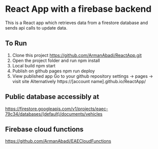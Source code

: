 # React App with a firebase backend

This is a React app which retrieves data from a firestore database and sends api calls to update data.

## To Run

1. Clone this project https://github.com/ArmanAbadi/ReactApp.git
2. Open the project folder and run
	npm install
3. Local build
	npm start
4. Publish on github pages
	npm run deploy
5. View published app
	Go to your github repository settings -> pages -> visit site
	Alternatively https://[account name].github.io/ReactApp/

## Public database accessibly at
https://firestore.googleapis.com/v1/projects/eaec-79c34/databases/(default)/documents/vehicles

## Firebase cloud functions
https://github.com/ArmanAbadi/EAECloudFunctions